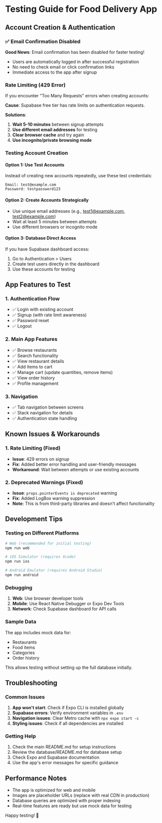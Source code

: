 # Testing Guide for Food Delivery App

## Account Creation & Authentication

### ✅ Email Confirmation Disabled
**Good News**: Email confirmation has been disabled for faster testing!
- Users are automatically logged in after successful registration
- No need to check email or click confirmation links
- Immediate access to the app after signup

### Rate Limiting (429 Error)
If you encounter "Too Many Requests" errors when creating accounts:

**Cause**: Supabase free tier has rate limits on authentication requests.

**Solutions**:
1. **Wait 5-10 minutes** between signup attempts
2. **Use different email addresses** for testing
3. **Clear browser cache** and try again
4. **Use incognito/private browsing mode**

### Testing Account Creation

#### Option 1: Use Test Accounts
Instead of creating new accounts repeatedly, use these test credentials:

```
Email: test@example.com
Password: testpassword123
```

#### Option 2: Create Accounts Strategically
- Use unique email addresses (e.g., test1@example.com, test2@example.com)
- Wait at least 5 minutes between attempts
- Use different browsers or incognito mode

#### Option 3: Database Direct Access
If you have Supabase dashboard access:
1. Go to Authentication > Users
2. Create test users directly in the dashboard
3. Use these accounts for testing

## App Features to Test

### 1. Authentication Flow
- ✅ Login with existing account
- ✅ Signup (with rate limit awareness)
- ✅ Password reset
- ✅ Logout

### 2. Main App Features
- ✅ Browse restaurants
- ✅ Search functionality
- ✅ View restaurant details
- ✅ Add items to cart
- ✅ Manage cart (update quantities, remove items)
- ✅ View order history
- ✅ Profile management

### 3. Navigation
- ✅ Tab navigation between screens
- ✅ Stack navigation for details
- ✅ Authentication state handling

## Known Issues & Workarounds

### 1. Rate Limiting (Fixed)
- **Issue**: 429 errors on signup
- **Fix**: Added better error handling and user-friendly messages
- **Workaround**: Wait between attempts or use existing accounts

### 2. Deprecated Warnings (Fixed)
- **Issue**: `props.pointerEvents is deprecated` warning
- **Fix**: Added LogBox warning suppression
- **Note**: This is from third-party libraries and doesn't affect functionality

## Development Tips

### Testing on Different Platforms
```bash
# Web (recommended for initial testing)
npm run web

# iOS Simulator (requires Xcode)
npm run ios

# Android Emulator (requires Android Studio)
npm run android
```

### Debugging
1. **Web**: Use browser developer tools
2. **Mobile**: Use React Native Debugger or Expo Dev Tools
3. **Network**: Check Supabase dashboard for API calls

### Sample Data
The app includes mock data for:
- Restaurants
- Food items
- Categories
- Order history

This allows testing without setting up the full database initially.

## Troubleshooting

### Common Issues
1. **App won't start**: Check if Expo CLI is installed globally
2. **Supabase errors**: Verify environment variables in `.env`
3. **Navigation issues**: Clear Metro cache with `npx expo start -c`
4. **Styling issues**: Check if all dependencies are installed

### Getting Help
1. Check the main README.md for setup instructions
2. Review the database/README.md for database setup
3. Check Expo and Supabase documentation
4. Use the app's error messages for specific guidance

## Performance Notes

- The app is optimized for web and mobile
- Images are placeholder URLs (replace with real CDN in production)
- Database queries are optimized with proper indexing
- Real-time features are ready but use mock data for testing

Happy testing! 🚀